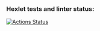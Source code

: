 ### Hexlet tests and linter status:
[![Actions Status](https://github.com/zvv1287/python-project-50/actions/workflows/hexlet-check.yml/badge.svg)](https://github.com/zvv1287/python-project-50/actions)